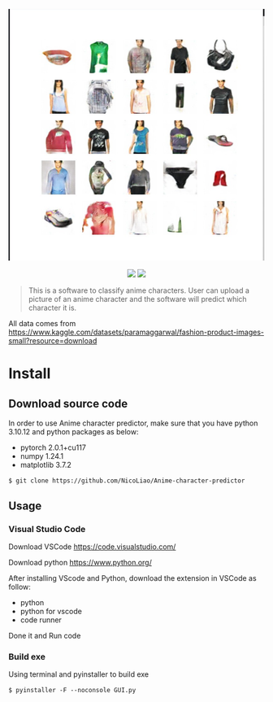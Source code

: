 
<p align=center>
<img target = "banner" src="messageImage_1704986745514.jpg">
</p>

<p align=center>
<a target="badge" href="https://github.com/NicoLiao/Pixiv-Downloader" title="python version"><img src="https://img.shields.io/badge/python-v3.10.12-blue"></a>
<a target="badge" href="https://github.com/NicoLiao/Pixiv-Downloader" title="windows badge"><img src="https://img.shields.io/badge/Windows-0078D6?style=for-the-badge&logo=windows&logoColor=white" width=85/></a>  
</p>

>This is a software to classify anime characters. User can upload a picture of an anime character and the software will predict which character it is.

All data comes from https://www.kaggle.com/datasets/paramaggarwal/fashion-product-images-small?resource=download

# Install

## Download source code
In order to use Anime character predictor, make sure that you have python 3.10.12 and python packages as below:

* pytorch 2.0.1+cu117
* numpy 1.24.1
* matplotlib 3.7.2

```
$ git clone https://github.com/NicoLiao/Anime-character-predictor
```
## Usage
### Visual Studio Code
Download VSCode https://code.visualstudio.com/

Download python https://www.python.org/

After installing VScode and Python, download the extension in VSCode as follow:
* python
* python for vscode
* code runner

Done it and Run code

### Build exe
Using terminal and pyinstaller to build exe
```
$ pyinstaller -F --noconsole GUI.py 
```
